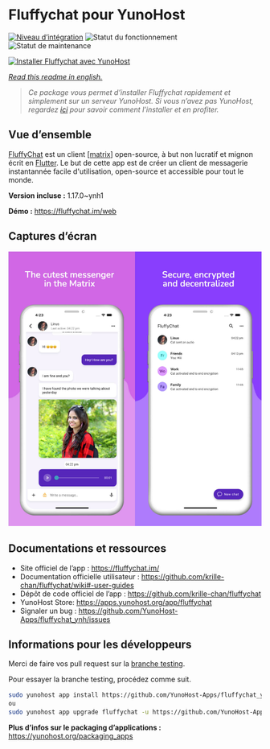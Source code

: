 <!--
N.B.: This README was automatically generated by https://github.com/YunoHost/apps/tree/master/tools/README-generator
It shall NOT be edited by hand.
-->

# Fluffychat pour YunoHost

[![Niveau d’intégration](https://dash.yunohost.org/integration/fluffychat.svg)](https://dash.yunohost.org/appci/app/fluffychat) ![Statut du fonctionnement](https://ci-apps.yunohost.org/ci/badges/fluffychat.status.svg) ![Statut de maintenance](https://ci-apps.yunohost.org/ci/badges/fluffychat.maintain.svg)

[![Installer Fluffychat avec YunoHost](https://install-app.yunohost.org/install-with-yunohost.svg)](https://install-app.yunohost.org/?app=fluffychat)

*[Read this readme in english.](./README.md)*

> *Ce package vous permet d’installer Fluffychat rapidement et simplement sur un serveur YunoHost.
Si vous n’avez pas YunoHost, regardez [ici](https://yunohost.org/#/install) pour savoir comment l’installer et en profiter.*

## Vue d’ensemble

[FluffyChat](https://fluffychat.im) est un client [[matrix](https://matrix.org)] open-source, à but non lucratif et mignon écrit en [Flutter](https://flutter.dev). Le but de cette app est de créer un client de messagerie instantannée facile d'utilisation, open-source et accessible pour tout le monde.


**Version incluse :** 1.17.0~ynh1

**Démo :** https://fluffychat.im/web

## Captures d’écran

![Capture d’écran de Fluffychat](./doc/screenshots/fluffychat.jpg)

## Documentations et ressources

* Site officiel de l’app : <https://fluffychat.im/>
* Documentation officielle utilisateur : <https://github.com/krille-chan/fluffychat/wiki#-user-guides>
* Dépôt de code officiel de l’app : <https://github.com/krille-chan/fluffychat>
* YunoHost Store: <https://apps.yunohost.org/app/fluffychat>
* Signaler un bug : <https://github.com/YunoHost-Apps/fluffychat_ynh/issues>

## Informations pour les développeurs

Merci de faire vos pull request sur la [branche testing](https://github.com/YunoHost-Apps/fluffychat_ynh/tree/testing).

Pour essayer la branche testing, procédez comme suit.

``` bash
sudo yunohost app install https://github.com/YunoHost-Apps/fluffychat_ynh/tree/testing --debug
ou
sudo yunohost app upgrade fluffychat -u https://github.com/YunoHost-Apps/fluffychat_ynh/tree/testing --debug
```

**Plus d’infos sur le packaging d’applications :** <https://yunohost.org/packaging_apps>